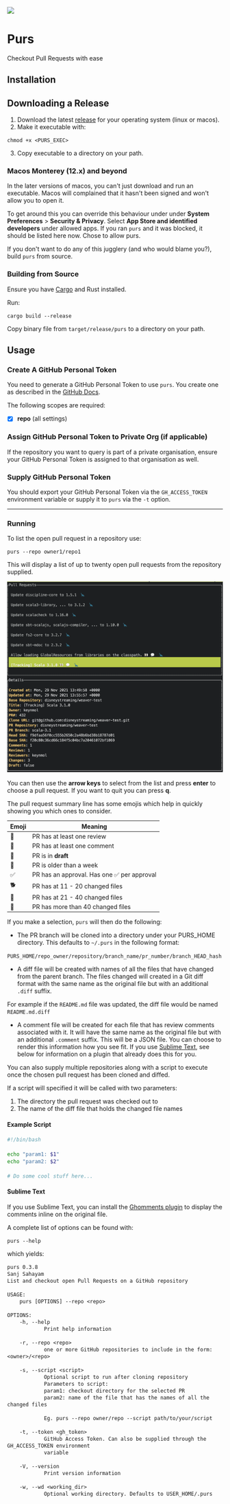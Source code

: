 ![](https://img.shields.io/github/v/release/ssanj/purs?display_name=tag)

# Purs

Checkout Pull Requests with ease

## Installation

## Downloading a Release

1. Download the latest [release](https://github.com/ssanj/purs/releases) for your operating system (linux or macos).
2. Make it executable with:

```
chmod +x <PURS_EXEC>
```

3. Copy executable to a directory on your path.

### Macos Monterey (12.x) and beyond

In the later versions of macos, you can't just download and run an executable. Macos will complained that it hasn't been signed and won't allow you to open it.

To get around this you can override this behaviour under under **System Preferences** > **Security & Privacy**. Select **App Store and identified developers** under allowed apps. If you ran `purs` and it was blocked, it should be listed here now. Chose to allow purs.

If you don't want to do any of this jugglery (and who would blame you?), build `purs` from source.

### Building from Source

Ensure you have [Cargo](https://doc.rust-lang.org/cargo/getting-started/installation.html) and Rust installed.

Run:

```
cargo build --release
```

Copy binary file from `target/release/purs` to a directory on your path.

## Usage

### Create A GitHub Personal Token
You need to generate a GitHub Personal Token to use `purs`. You create one as described in the [GitHub Docs](https://docs.github.com/en/enterprise-server@3.5/authentication/keeping-your-account-and-data-secure/creating-a-personal-access-token).

The following scopes are required:

- [x] **repo** (all settings)


### Assign GitHub Personal Token to Private Org (if applicable)

If the repository you want to query is part of a private organisation, ensure your GitHub Personal Token is assigned to that organisation as well.


### Supply GitHub Personal Token

You should export your GitHub Personal Token via the `GH_ACCESS_TOKEN` environment variable or supply it to `purs` via the `-t` option.


<hr/>

### Running

To list the open pull request in a repository use:

```
purs --repo owner1/repo1
```


This will display a list of up to twenty open pull requests from the repository supplied.

![](pr-list.png)

You can then use the **arrow keys** to select from the list and press **enter** to choose a pull request. If you want to quit you can press **q**.

The pull request summary line has some emojis which help in quickly showing you which ones to consider.

| Emoji | Meaning |
|-------|---------|
| 👀 | PR has at least one review |
| 💬 | PR has at least one comment |
| 🔧 | PR is in **draft** |
| 🦕 | PR is older than a week |
| ✅ | PR has an approval. Has one ✅ per approval |
| 🐕 | PR has at 11 - 20 changed files |
| 🐘 | PR has at 21 - 40 changed files |
| 🐳 | PR has more than 40 changed files |



If you make a selection, `purs` will then do the following:

- The PR branch will be cloned into a directory under your PURS_HOME directory. This defaults to `~/.purs` in the following format:

`PURS_HOME/repo_owner/repository/branch_name/pr_number/branch_HEAD_hash`

- A diff file will be created with names of all the files that have changed from the parent branch. The files changed will created in a Git diff format with the same name as the original file but with an additional `.diff` suffix.

For example if the `README.md` file was updated, the diff file would be named `README.md.diff`

- A comment file will be created for each file that has review comments associated with it. It will have the same name as the original file but with an additional `.comment` suffix. This will be a JSON file. You can choose to render this information how you see fit. If you use [Sublime Text](https://www.sublimetext.com/), see below for information on a plugin that already does this for you.

You can also supply multiple repositories along with a script to execute once the chosen pull request has been cloned and diffed.

If a script will specified it will be called with two parameters:
1. The directory the pull request was checked out to
1. The name of the diff file that holds the changed file names

#### Example Script

```bash
#!/bin/bash

echo "param1: $1"
echo "param2: $2"

# Do some cool stuff here...
```

#### Sublime Text

If you use Sublime Text, you can install the [Ghomments plugin](https://github.com/ssanj/ghomments) to display the comments inline on the original file.


A complete list of options can be found with:

```
purs --help
```

which yields:

```
purs 0.3.8
Sanj Sahayam
List and checkout open Pull Requests on a GitHub repository

USAGE:
    purs [OPTIONS] --repo <repo>

OPTIONS:
    -h, --help
            Print help information

    -r, --repo <repo>
            one or more GitHub repositories to include in the form: <owner>/<repo>

    -s, --script <script>
            Optional script to run after cloning repository
            Parameters to script:
            param1: checkout directory for the selected PR
            param2: name of the file that has the names of all the changed files

            Eg. purs --repo owner/repo --script path/to/your/script

    -t, --token <gh_token>
            GitHub Access Token. Can also be supplied through the GH_ACCESS_TOKEN environment
            variable

    -V, --version
            Print version information

    -w, --wd <working_dir>
            Optional working directory. Defaults to USER_HOME/.purs
```
